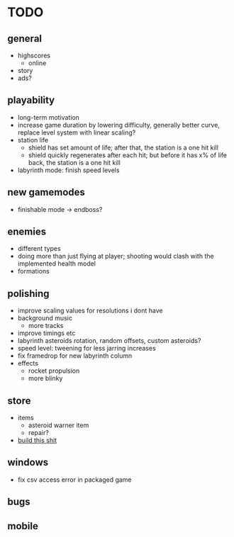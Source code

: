 # TODO
## general
* highscores
    * online
* story
* ads?

## playability
* long-term motivation
* increase game duration by lowering difficulty, generally better curve, replace level system with linear scaling?
* station life
    * shield has set amount of life; after that, the station is a one hit kill
    * shield quickly regenerates after each hit; but before it has x% of life back, the station is a one hit kill
* labyrinth mode: finish speed levels

## new gamemodes
* finishable mode -> endboss?

## enemies
* different types
* doing more than just flying at player; shooting would clash with the implemented health model
* formations

## polishing
* improve scaling values for resolutions i dont have
* background music
    * more tracks
* improve timings etc
* labyrinth asteroids rotation, random offsets, custom asteroids?
* speed level: tweening for less jarring increases
* fix framedrop for new labyrinth column
* effects
    * rocket propulsion
    * more blinky

## store
* items
    * asteroid warner item
    * repair?
* [build this shit](https://www.google.de/imgres?imgurl=https%3A%2F%2Fi.stack.imgur.com%2FeUSYe.png&imgrefurl=http%3A%2F%2Fgaming.stackexchange.com%2Fquestions%2F269628%2Fin-sky-force-reloaded-what-are-the-maximum-upgrade-levels-of-your-ship-hardwar&docid=3j_fk_N0L53cRM&tbnid=acTdOXoMZbaqRM%3A&vet=10ahUKEwiouo2R-5LTAhVCWxQKHaKUDm4QMwgbKAEwAQ..i&w=1080&h=1920&bih=1781&biw=1080&q=maximum%20upgrade&ved=0ahUKEwiouo2R-5LTAhVCWxQKHaKUDm4QMwgbKAEwAQ&iact=mrc&uact=8)

## windows
* fix csv access error in packaged game

## bugs

## mobile
